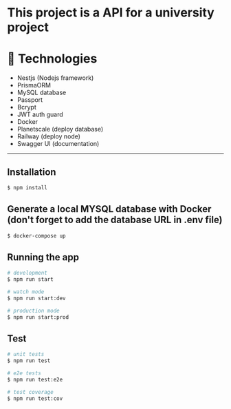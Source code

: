 # This project is a API for a university project

# 🔨 Technologies

- Nestjs (Nodejs framework)
- PrismaORM
- MySQL database
- Passport
- Bcrypt
- JWT auth guard
- Docker
- Planetscale (deploy database)
- Railway (deploy node)
- Swagger UI (documentation)

___

## Installation

```bash
$ npm install
```

## Generate a local MYSQL database with Docker (don't forget to add the database URL in .env file)

```bash
$ docker-compose up
```

## Running the app

```bash
# development
$ npm run start

# watch mode
$ npm run start:dev

# production mode
$ npm run start:prod
```

## Test

```bash
# unit tests
$ npm run test

# e2e tests
$ npm run test:e2e

# test coverage
$ npm run test:cov
```